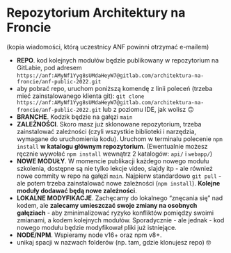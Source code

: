 #  Repozytorium Architektury na Froncie

(kopia wiadomości, którą uczestnicy ANF powinni otrzymać e-mailem)

  - **REPO**. kod kolejnych modułów będzie publikowany w repozytorium na GitLabie, pod adresem `https://anf:AMyNf1Yyg8sUMdaHeyW7@gitlab.com/architektura-na-froncie/anf-public-2022.git`
  - aby pobrać repo, uruchom poniższą komendę z linii poleceń (trzeba mieć zainstalowanego klienta git): `git clone https://anf:AMyNf1Yyg8sUMdaHeyW7@gitlab.com/architektura-na-froncie/anf-public-2022.git` lub z poziomu IDE, jak wolisz 🙃
  - **BRANCHE**. Kodzik będzie na gałęzi `main` 
  - **ZALEŻNOŚCI**. Skoro masz już sklonowane repozytorium, trzeba zainstalować zależności (czyli wszystkie biblioteki i narzędzia, wymagane do uruchomienia kodu). Uruchom w terminalu polecenie `npm install` **w katalogu głównym repozytorium**. (Ewentualnie możesz ręcznie wywołać `npm install` wewnątrz 2 katalogów: `api/` i `webapp/`)
  - **NOWE MODUŁY**. W momencie publikacji każdego nowego modułu szkolenia, dostępne są nie tylko lekcje video, slajdy itp - ale również nowe commity w repo na gałęzi `main`. Najpierw standardowo `git pull` - ale potem trzeba zainstalować nowe zależności (`npm install`). **Kolejne moduły dodawać będą nowe zależności**.
  - **LOKALNE MODYFIKACJE**. Zachęcamy do lokalnego “znęcania się” nad kodem, ale **zalecamy umieszczać swoje zmiany na osobnych gałęziach** - aby zminimalizować ryzyko konfliktów pomiędzy swoimi zmianami, a kodem kolejnych modułów. Sporadycznie - ale jednak - kod nowego modułu będzie modyfikował pliki już istniejące.
  - **NODE/NPM**. Wspieramy node v16+ oraz npm v8+.
  - unikaj spacji w nazwach folderów (np. tam, gdzie klonujesz repo) 🤓
